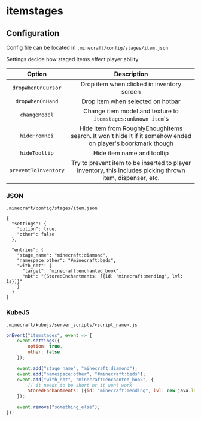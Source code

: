 # itemstages

## Configuration
Config file can be located in `.minecraft/config/stages/item.json`

Settings decide how staged items effect player ability

|        Option        |                                                 Description                                                 |
|:--------------------:|:-----------------------------------------------------------------------------------------------------------:|
|  `dropWhenOnCursor`  |                                  Drop item when clicked in inventory screen                                 |
|   `dropWhenOnHand`   |                                      Drop item when selected on hotbar                                      |
|     `changeModel`    |                         Change item model and texture to `itemstages:unknown_item`'s                        |
|     `hideFromRei`    | Hide item from RoughlyEnoughItems search. It won't hide it if it somehow ended on player's boorkmark though |
|     `hideTooltip`    |                                          Hide item name and tooltip                                         |
| `preventToInventory` |  Try to prevent item to be inserted to player inventory, this includes picking thrown item, dispenser, etc. |

### JSON
`.minecraft/config/stages/item.json`
```json5
{
  "settings": {
    "option": true,
    "other": false
  },

  "entries": {
    "stage_name": "minecraft:diamond",
    "namespace:other": "#minecraft:beds",
    "with_nbt": {
      "target": "minecraft:enchanted_book",
      "nbt": "{StoredEnchantments: [{id: 'minecraft:mending', lvl: 1s}]}"
    }
  }
}
```

### KubeJS
`.minecraft/kubejs/server_scripts/<script_name>.js`
```js
onEvent("itemstages", event => {
    event.settings({
        option: true,
        other: false
    });

    event.add("stage_name", "minecraft:diamond");
    event.add("namespace:other", "#minecraft:beds");
    event.add("with_nbt", "minecraft:enchanted_book", {
        // it needs to be short or it wont work
        StoredEnchantments: [{id: "minecraft:mending", lvl: new java.lang.Short(1)}]
    });

    event.remove("something_else");
});
```
